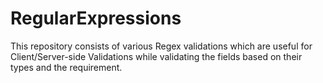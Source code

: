 # RegularExpressions
This repository consists of various Regex validations which are useful for Client/Server-side Validations while validating the fields based on their types and the requirement.
